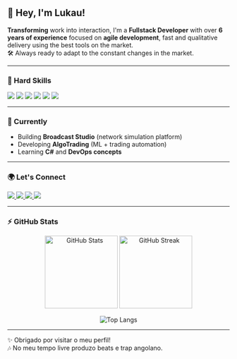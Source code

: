 ## 👋 Hey, I'm Lukau!  

**Transforming** work into interaction, I'm a **Fullstack Developer** with over **6 years of experience** focused on **agile development**, fast and qualitative delivery using the best tools on the market.  
🛠️ Always ready to adapt to the constant changes in the market.  

---

### 🚀 Hard Skills

<p align="left">
  <!-- Frontend -->
  <img src="https://skillicons.dev/icons?i=html,css,sass,tailwind,figma" />
  <img src="https://skillicons.dev/icons?i=js,ts,react,next,vite" />
  <!-- Backend -->
  <img src="https://skillicons.dev/icons?i=nodejs,express,nestjs,dotnet,csharp" />
  <!-- Database -->
  <img src="https://skillicons.dev/icons?i=postgres,mysql,mongodb" />
  <!-- Tools -->
  <img src="https://skillicons.dev/icons?i=docker,aws,git,github" />
  <!-- Test -->
  <img src="https://skillicons.dev/icons?i=jest" />
</p>

---

### 🔭 Currently
- Building **Broadcast Studio** (network simulation platform)  
- Developing **AlgoTrading** (ML + trading automation)  
- Learning **C#** and **DevOps concepts**  

---

### 🌍 Let's Connect

<p align="left">
  <a href="https://www.linkedin.com/in/lukaundombele/" target="_blank">
    <img src="https://img.shields.io/badge/LinkedIn-0A66C2?style=for-the-badge&logo=linkedin&logoColor=white"/>
  </a>
  <a href="mailto:lukaundombele@gmail.com">
    <img src="https://img.shields.io/badge/Email-D14836?style=for-the-badge&logo=gmail&logoColor=white"/>
  </a>
  <a href="https://lukau.vercel.app/" target="_blank">
    <img src="https://img.shields.io/badge/Website-000000?style=for-the-badge&logo=vercel&logoColor=white"/>
  </a>
  <a href="https://www.youtube.com/@LUKAODEV" target="_blank">
    <img src="https://img.shields.io/badge/YouTube-FF0000?style=for-the-badge&logo=youtube&logoColor=white"/>
  </a>
</p>

---

### ⚡ GitHub Stats  

<p align="center">
  <img src="https://github-readme-stats.vercel.app/api?username=lukau-ndombele&show_icons=true&theme=tokyonight" alt="GitHub Stats" height="165"/>
  <img src="https://github-readme-streak-stats.herokuapp.com/?user=lukau-ndombele&theme=tokyonight" alt="GitHub Streak" height="165"/>
</p>

<p align="center">
  <img src="https://github-readme-stats.vercel.app/api/top-langs/?username=lukau-ndombele&layout=compact&theme=tokyonight" alt="Top Langs"/>
</p>

---

✨ Obrigado por visitar o meu perfil!  
🎶 No meu tempo livre produzo beats e trap angolano.  
